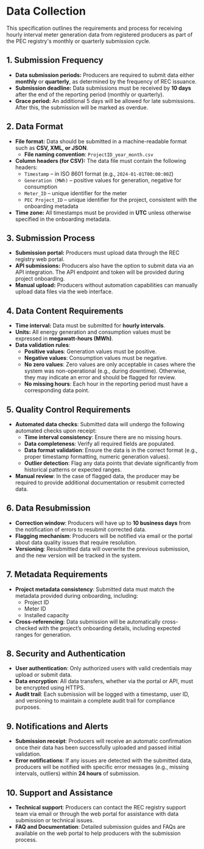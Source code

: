 # Data Collection

This specification outlines the requirements and process for receiving hourly interval meter generation data from registered producers as part of the PEC registry's monthly or quarterly submission cycle.&#x20;

## 1. **Submission Frequency**

* **Data submission periods:** Producers are required to submit data either **monthly** or **quarterly**, as determined by the frequency of REC issuance.
* **Submission deadline:** Data submissions must be received by **10 days** after the end of the reporting period (monthly or quarterly).
* **Grace period:** An additional 5 days will be allowed for late submissions. After this, the submission will be marked as overdue.

## 2. **Data Format**

* **File format:** Data should be submitted in a machine-readable format such as **CSV, XML, or JSON**.
  * **File naming convention**: `ProjectID_year_month.csv`
* **Column headers (for CSV):** The data file must contain the following headers:
  * `Timestamp` – in ISO 8601 format (e.g., `2024-01-01T00:00:00Z`)
  * `Generation (MWh)` – positive values for generation, negative for consumption
  * `Meter_ID` – unique identifier for the meter
  * `PEC Project_ID` – unique identifier for the project, consistent with the onboarding metadata
* **Time zone:** All timestamps must be provided in **UTC** unless otherwise specified in the onboarding metadata.

## 3. **Submission Process**

* **Submission portal:** Producers must upload data through the REC registry web portal.
* **API submissions:** Producers also have the option to submit data via an API integration. The API endpoint and token will be provided during project onboarding.
* **Manual upload:** Producers without automation capabilities can manually upload data files via the web interface.

## 4. **Data Content Requirements**

* **Time interval:** Data must be submitted for **hourly intervals**.
* **Units:** All energy generation and consumption values must be expressed in **megawatt-hours (MWh)**.
* **Data validation rules**:
  * **Positive values**: Generation values must be positive.
  * **Negative values**: Consumption values must be negative.
  * **No zero values**: Zero values are only acceptable in cases where the system was non-operational (e.g., during downtime). Otherwise, they may indicate an error and should be flagged for review.
  * **No missing hours**: Each hour in the reporting period must have a corresponding data point.

## 5. **Quality Control Requirements**

* **Automated data checks**: Submitted data will undergo the following automated checks upon receipt:
  * **Time interval consistency**: Ensure there are no missing hours.
  * **Data completeness**: Verify all required fields are populated.
  * **Data format validation**: Ensure the data is in the correct format (e.g., proper timestamp formatting, numeric generation values).
  * **Outlier detection**: Flag any data points that deviate significantly from historical patterns or expected ranges.
* **Manual review**: In the case of flagged data, the producer may be required to provide additional documentation or resubmit corrected data.

## 6. **Data Resubmission**

* **Correction window**: Producers will have up to **10 business days** from the notification of errors to resubmit corrected data.
* **Flagging mechanism**: Producers will be notified via email or the portal about data quality issues that require resolution.
* **Versioning**: Resubmitted data will overwrite the previous submission, and the new version will be tracked in the system.

## 7. **Metadata Requirements**

* **Project metadata consistency**: Submitted data must match the metadata provided during onboarding, including:
  * Project ID
  * Meter ID
  * Installed capacity
* **Cross-referencing**: Data submission will be automatically cross-checked with the project’s onboarding details, including expected ranges for generation.

## 8. **Security and Authentication**

* **User authentication**: Only authorized users with valid credentials may upload or submit data.
* **Data encryption**: All data transfers, whether via the portal or API, must be encrypted using HTTPS.
* **Audit trail**: Each submission will be logged with a timestamp, user ID, and versioning to maintain a complete audit trail for compliance purposes.

## 9. **Notifications and Alerts**

* **Submission receipt**: Producers will receive an automatic confirmation once their data has been successfully uploaded and passed initial validation.
* **Error notifications**: If any issues are detected with the submitted data, producers will be notified with specific error messages (e.g., missing intervals, outliers) within **24 hours** of submission.

## 10. **Support and Assistance**

* **Technical support**: Producers can contact the REC registry support team via email or through the web portal for assistance with data submission or technical issues.
* **FAQ and Documentation**: Detailed submission guides and FAQs are available on the web portal to help producers with the submission process.
